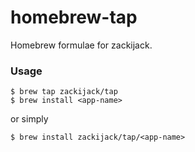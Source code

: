# homebrew-tap

Homebrew formulae for zackijack.

### Usage

``` shell
$ brew tap zackijack/tap
$ brew install <app-name>
```

or simply

```shell
$ brew install zackijack/tap/<app-name>
```

